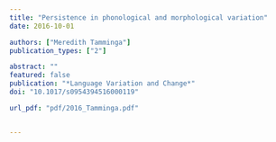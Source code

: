 ```yaml
---
title: "Persistence in phonological and morphological variation"
date: 2016-10-01

authors: ["Meredith Tamminga"]
publication_types: ["2"]

abstract: ""
featured: false
publication: "*Language Variation and Change*"
doi: "10.1017/s0954394516000119"

url_pdf: "pdf/2016_Tamminga.pdf"


---
```


